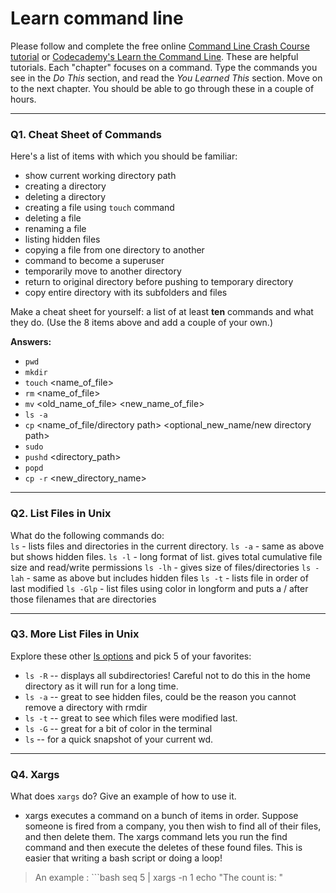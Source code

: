 # Learn command line

Please follow and complete the free online [Command Line Crash Course
tutorial](https://web.archive.org/web/20160708171659/http://cli.learncodethehardway.org/book/) or [Codecademy's Learn the Command Line](https://www.codecademy.com/learn/learn-the-command-line). These are helpful tutorials. Each "chapter" focuses on a command. Type the commands you see in the _Do This_ section, and read the _You Learned This_ section. Move on to the next chapter. You should be able to go through these in a couple of hours.

---

### Q1.  Cheat Sheet of Commands  

Here's a list of items with which you should be familiar:  
* show current working directory path
* creating a directory
* deleting a directory
* creating a file using `touch` command
* deleting a file
* renaming a file
* listing hidden files
* copying a file from one directory to another
* command to become a superuser
* temporarily move to another directory
* return to original directory before pushing to temporary directory
* copy entire directory with its subfolders and files

Make a cheat sheet for yourself: a list of at least **ten** commands and what they do.  (Use the 8 items above and add a couple of your own.)

**Answers:**

* `pwd`
* `mkdir`
* `touch` <name_of_file>
* `rm` <name_of_file>
* `mv` <old_name_of_file> <new_name_of_file>
* `ls -a`
* `cp` <name_of_file/directory path> <optional_new_name/new directory path>
* `sudo`
* `pushd` <directory_path>
* `popd`
* `cp -r` <directory> <new_directory_name>

---

### Q2.  List Files in Unix   

What do the following commands do:  
`ls` - lists files and directories in the current directory.
`ls -a`  - same as above but shows hidden files.
`ls -l`  - long format of list. gives total cumulative file size and read/write permissions
`ls -lh`  - gives size of files/directories
`ls -lah` - same as above but includes hidden files
`ls -t` - lists file in order of last modified
`ls -Glp`  - list files using color in longform and puts a / after those filenames that are directories

---

### Q3.  More List Files in Unix  

Explore these other [ls options](http://www.techonthenet.com/unix/basic/ls.php) and pick 5 of your favorites:

* `ls -R` -- displays all subdirectories! Careful not to do this in the home directory as it will run for a long time.
* `ls -a` -- great to see hidden files, could be the reason you cannot remove a directory with rmdir
* `ls -t` -- great to see which files were modified last.
* `ls -G` -- great for a bit of color in the terminal
* `ls` -- for a quick snapshot of your current wd.

---

### Q4.  Xargs   

What does `xargs` do? Give an example of how to use it.

* xargs executes a command on a bunch of items in order. Suppose someone is fired from a company, you then wish to find all of their files, and then delete them. The xargs command lets you run the find command and then execute the deletes of these found files. This is easier that writing a bash script or doing a loop!

> An example : ```bash
seq 5 | xargs -n 1 echo "The count is: "
```

 

